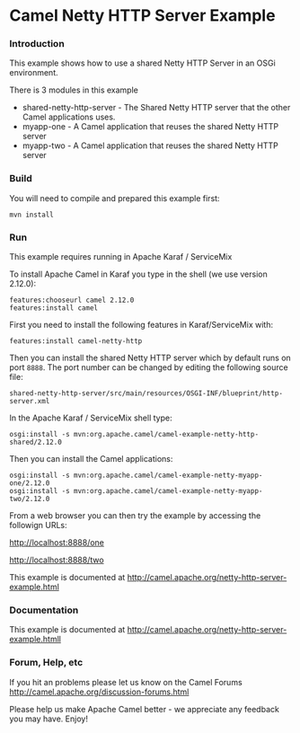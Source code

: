 # Camel Netty HTTP Server Example

### Introduction

This example shows how to use a shared Netty HTTP Server in an OSGi environment.

There is 3 modules in this example

* shared-netty-http-server - The Shared Netty HTTP server that the other Camel applications uses.
* myapp-one - A Camel application that reuses the shared Netty HTTP server
* myapp-two - A Camel application that reuses the shared Netty HTTP server


### Build

You will need to compile and prepared this example first:

	mvn install

### Run


This example requires running in Apache Karaf / ServiceMix

To install Apache Camel in Karaf you type in the shell (we use version 2.12.0):

	features:chooseurl camel 2.12.0
	features:install camel
  
First you need to install the following features in Karaf/ServiceMix with:

	features:install camel-netty-http

Then you can install the shared Netty HTTP server which by default runs on port `8888`.
The port number can be changed by editing the following source file:

  `shared-netty-http-server/src/main/resources/OSGI-INF/blueprint/http-server.xml`

In the Apache Karaf / ServiceMix shell type:

	osgi:install -s mvn:org.apache.camel/camel-example-netty-http-shared/2.12.0

Then you can install the Camel applications:

	osgi:install -s mvn:org.apache.camel/camel-example-netty-myapp-one/2.12.0
	osgi:install -s mvn:org.apache.camel/camel-example-netty-myapp-two/2.12.0

From a web browser you can then try the example by accessing the followign URLs:

<http://localhost:8888/one>

<http://localhost:8888/two>

This example is documented at
  http://camel.apache.org/netty-http-server-example.html

### Documentation

This example is documented at
  <http://camel.apache.org/netty-http-server-example.htmll>

### Forum, Help, etc 

If you hit an problems please let us know on the Camel Forums <http://camel.apache.org/discussion-forums.html>

Please help us make Apache Camel better - we appreciate any feedback you may
have.  Enjoy!

